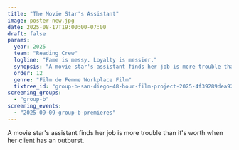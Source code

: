 ```yaml
---
title: "The Movie Star's Assistant"
image: poster-new.jpg
date: 2025-08-17T19:00:00-07:00
draft: false
params:
  year: 2025
  team: "Reading Crew"
  logline: "Fame is messy. Loyalty is messier."
  synopsis: "A movie star's assistant finds her job is more trouble than it's worth when her client has an outburst."
  order: 12
  genre: "Film de Femme Workplace Film"
  tixtree_id: "group-b-san-diego-48-hour-film-project-2025-4f39289dea92"
screening_groups:
  - "group-b"
screening_events:
  - "2025-09-09-group-b-premieres"
---
```


A movie star's assistant finds her job is more trouble than it's worth when her client has an outburst.
